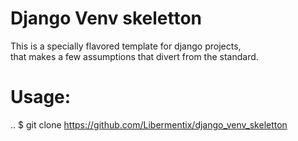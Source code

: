 Django Venv skeletton                 
=====================                                                                                                                                                                                   
This is a specially flavored template for django projects,                                                                                                                                              
that makes a few assumptions that divert from the standard.

Usage:
======
..
 $ git clone https://github.com/Libermentix/django_venv_skeletton
